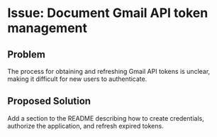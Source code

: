 # Issue: Document Gmail API token management

## Problem
The process for obtaining and refreshing Gmail API tokens is unclear, making it difficult for new users to authenticate.

## Proposed Solution
Add a section to the README describing how to create credentials, authorize the application, and refresh expired tokens.
